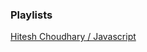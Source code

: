 ### Playlists
[Hitesh Choudhary / Javascript](https://www.youtube.com/playlist?list=PLRAV69dS1uWTSu9cVg8jjXW8jndOYYJPP)
